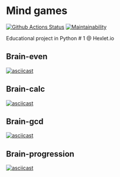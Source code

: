 # Mind games

[![Github Actions Status](https://github.com/AnDeVerin/python-project-lvl1/workflows/Python%20CI/badge.svg)](https://github.com/AnDeVerin/python-project-lvl1/actions)
[![Maintainability](https://api.codeclimate.com/v1/badges/1f3b36226988e4b60ce3/maintainability)](https://codeclimate.com/github/AnDeVerin/python-project-lvl1/maintainability)  

Educational project in Python # 1 @ Hexlet.io


## Brain-even

[![asciicast](https://asciinema.org/a/aIDCv1CnD6XpPrFAhOJuumPql.svg)](https://asciinema.org/a/aIDCv1CnD6XpPrFAhOJuumPql)

## Brain-calc

[![asciicast](https://asciinema.org/a/3ZHCS1CIiOSxWuJLxk0hD8lpo.svg)](https://asciinema.org/a/3ZHCS1CIiOSxWuJLxk0hD8lpo)

## Brain-gcd

[![asciicast](https://asciinema.org/a/hNmEjhFSTUhuloOdDzGQ35YZH.svg)](https://asciinema.org/a/hNmEjhFSTUhuloOdDzGQ35YZH)

## Brain-progression

[![asciicast](https://asciinema.org/a/dYrYDgMUVJCFnEJatNFePU7es.svg)](https://asciinema.org/a/dYrYDgMUVJCFnEJatNFePU7es)

